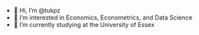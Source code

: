- 👋 Hi, I’m @tukpz
- 👀 I’m interested in Economics, Econometrics, and Data Science
- 🌱 I’m currently studying at the University of Essex

<!---
tukpz/tukpz is a ✨ special ✨ repository because its `README.md` (this file) appears on your GitHub profile.
You can click the Preview link to take a look at your changes.
--->
